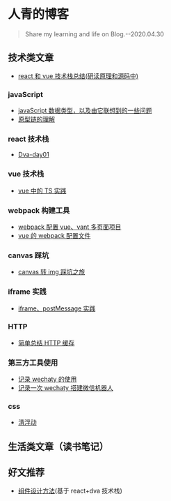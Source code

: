 # 人青的博客

> Share my learning and life on Blog.--2020.04.30

## 技术类文章

- [react 和 vue 技术栈总结(研读原理和源码中)](./articles/技术类/react和vue技术栈总结.md)

### javaScript

- [javaScript 数据类型，以及由它联想到的一些问题](./articles/技术类/JavaScript/javaScript数据类型，以及由它联想到的一些问题.md)
- [原型链的理解](./articles/技术类/JavaScript/原型链的理解.md)

### react 技术栈

- [Dva-day01](./articles/技术类/react/Dva-day01.md)

### vue 技术栈

- [vue 中的 TS 实践](./articles/技术类/vue/vue中的TS实践.md)

### webpack 构建工具

- [webpack 配置 vue、vant 多页面项目](./articles/技术类/webpack/webpack配置vue、vant多页面项目.md)
- [vue 的 webpack 配置文件](./articles/技术类/webpack/vue的webpack配置文件.md)

### canvas 踩坑

- [canvas 转 img 踩坑之旅](./articles/技术类/canvas/canvas转img踩坑之旅.md)

### iframe 实践

- [iframe、postMessage 实践](./articles/技术类/iframe/iframe、postMessage实践.md)

### HTTP

- [简单总结 HTTP 缓存](./articles/技术类/HTTP/http缓存.md)

### 第三方工具使用

- [记录 wechaty 的使用](./articles/技术类/wechaty/记录wechaty的使用.md)
- [记录一次 wechaty 搭建微信机器人](./articles/技术类/wechaty/记录一次wechaty搭建微信机器人.md)

### css

- [清浮动](./articles/技术类/css/清浮动.md)

## 生活类文章（读书笔记）

## 好文推荐

- [组件设计方法](https://github.com/dvajs/dva-docs/blob/master/v1/zh-cn/tutorial/01-概要.md)(基于 react+dva 技术栈)
